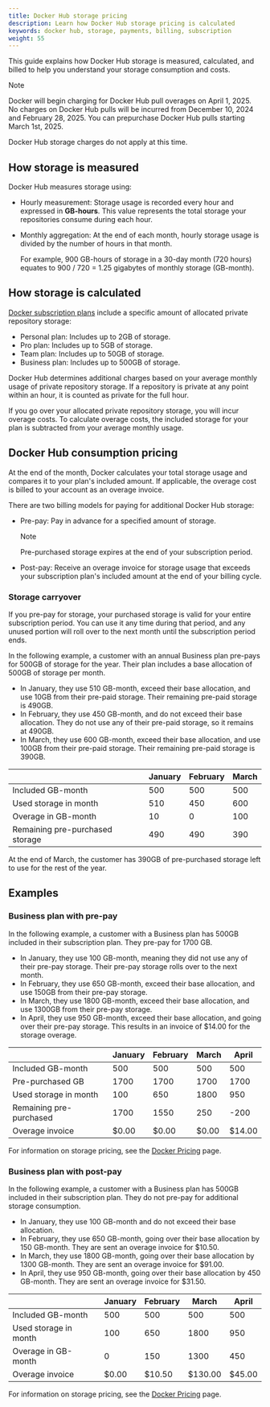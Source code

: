 ```yaml
---
title: Docker Hub storage pricing
description: Learn how Docker Hub storage pricing is calculated
keywords: docker hub, storage, payments, billing, subscription
weight: 55
---
```


This guide explains how Docker Hub storage is measured, calculated, and billed
to help you understand your storage consumption and costs.

> [!NOTE]
>
> Docker will begin charging for Docker Hub pull overages on April 1, 2025. No charges on Docker Hub pulls will be
> incurred from December 10, 2024 and February 28, 2025. You can prepurchase Docker Hub pulls starting March 1st,
> 2025.
>
> Docker Hub storage charges do not apply at this time.

## How storage is measured

Docker Hub measures storage using:
- Hourly measurement: Storage usage is recorded every hour and expressed in **GB-hours**. This value represents the total storage your repositories consume during each hour.
- Monthly aggregation: At the end of each month, hourly storage usage is divided by the number of hours in that month.

  For example, 900 GB-hours of storage in a 30-day month (720 hours) equates to 900 / 720 = 1.25 gigabytes of monthly storage (GB-month).

## How storage is calculated

[Docker subscription plans](/manuals/subscription/details.md) include a specific amount of allocated
private repository storage:

- Personal plan: Includes up to 2GB of storage.
- Pro plan: Includes up to 5GB of storage.
- Team plan: Includes up to 50GB of storage.
- Business plan: Includes up to 500GB of storage.

Docker Hub determines additional charges based on your average monthly usage of private repository storage. If a repository is private at any point within an hour, it is counted as private for the full hour.

If you go over your allocated private repository storage, you will incur overage
costs. To calculate overage costs, the included storage for your plan is subtracted from your average monthly
usage.

## Docker Hub consumption pricing

At the end of the month, Docker calculates your total storage usage
and compares it to your plan's included amount. If applicable, the overage cost
is billed to your account as an overage invoice.

There are two billing models for paying for additional Docker Hub storage:

- Pre-pay: Pay in advance for a specified amount of storage.

    > [!NOTE]
    >
    > Pre-purchased storage expires at the end of your subscription period.

- Post-pay: Receive an overage invoice for storage usage that exceeds your subscription plan's included amount
at the end of your billing cycle.

### Storage carryover

If you pre-pay for storage, your purchased storage is valid for your entire subscription period. You can use it any time during that period, and any unused portion will roll over to the next month until the subscription period ends.

In the following example, a customer with an annual Business plan pre-pays for 500GB of storage for the year. Their plan includes a base allocation of 500GB of storage per month.
- In January, they use 510 GB-month, exceed their base allocation, and use 10GB from their pre-paid storage. Their remaining pre-paid
storage is 490GB.
- In February, they use 450 GB-month, and do not exceed their base allocation. They do not use any of their pre-paid storage, so it remains at 490GB.
- In March, they use 600 GB-month, exceed their base allocation, and use 100GB from their pre-paid storage. Their remaining pre-paid storage is 390GB.

|                                 | January  | February | March   |
|---------------------------------|----------|----------|---------|
| Included GB-month	              | 500	     | 500      | 500     |
| Used storage in month	          | 510	     | 450	    | 600     |
| Overage in GB-month	            | 10	     | 0	      | 100     |
| Remaining pre-purchased storage |	490	     | 490	    | 390     |

At the end of March, the customer has 390GB of pre-purchased storage left to use for the rest of the year.

## Examples

### Business plan with pre-pay

In the following example, a customer with a Business plan has 500GB included in their subscription plan. They pre-pay
for 1700 GB.
- In January, they use 100 GB-month, meaning they did not use any of their pre-pay storage. Their pre-pay storage rolls over to the next month.
- In February, they use 650 GB-month, exceed their base allocation, and use 150GB from their pre-pay storage.
- In March, they use 1800 GB-month, exceed their base allocation, and use 1300GB from their pre-pay storage.
- In April, they use 950 GB-month, exceed their base allocation, and going over their pre-pay storage. This results in an invoice of $14.00 for the storage overage.

|                          | January | February | March | April  |
|--------------------------|---------|----------|-------|--------|
| Included GB-month        | 500     | 500      | 500   | 500    |
| Pre-purchased GB         | 1700    | 1700     | 1700  | 1700   |
| Used storage in month    | 100     | 650      | 1800  | 950    |
| Remaining pre-purchased  | 1700    | 1550     | 250   | -200   |
| Overage invoice          | $0.00   | $0.00    | $0.00 | $14.00 |

For information on storage pricing, see the [Docker Pricing](https://www.docker.com/pricing/) page.

### Business plan with post-pay

In the following example, a customer with a Business plan has 500GB included in their subscription plan. They do
not pre-pay for additional storage consumption.
- In January, they use 100 GB-month and do not exceed their base allocation.
- In February, they use 650 GB-month, going over their base allocation by 150 GB-month. They are sent
an overage invoice for $10.50.
- In March, they use 1800 GB-month, going over their base allocation by 1300 GB-month. They are sent
an overage invoice for $91.00.
- In April, they use 950 GB-month, going over their base allocation by 450 GB-month. They are sent an
overage invoice for $31.50.

|                                   | January | February | March   | April  |
|-----------------------------------|---------|----------|---------|--------|
| Included GB-month                 | 500     | 500      | 500     | 500    |
| Used storage in month             | 100     | 650      | 1800    | 950    |
| Overage in GB-month               | 0       | 150      | 1300    | 450    |
| Overage invoice                   | $0.00   | $10.50   | $130.00 | $45.00 |

For information on storage pricing, see the [Docker Pricing](https://www.docker.com/pricing/) page.